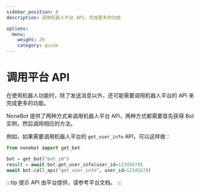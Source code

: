 ```yaml
---
sidebar_position: 8
description: 调用机器人平台 API，完成更多的功能

options:
  menu:
    weight: 29
    category: guide
---
```


# 调用平台 API

在使用机器人功能时，除了发送消息以外，还可能需要调用机器人平台的 API 来完成更多的功能。

NoneBot 提供了两种方式来调用机器人平台 API，两种方式都需要首先获得 Bot 实例，然后调用相应的方法。

例如，如果需要调用机器人平台的 `get_user_info` API，可以这样做：

```python
from nonebot import get_bot

bot = get_bot("bot_id")
result = await bot.get_user_info(user_id=12345678)
await bot.call_api("get_user_info", user_id=12345678)
```

:::tip 提示
API 由平台提供，请参考平台文档。
:::
